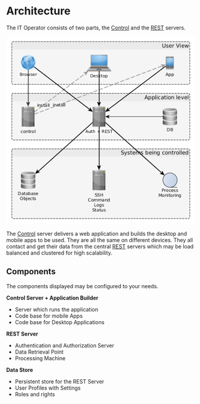 # Architecture

The IT Operator consists of two parts, the [Control](https://github.com/alinex/node-control)
and the [REST](https://github.com/alinex/node-rest) servers.

![Environment](environment.png)

The [Control](https://github.com/alinex/node-control) server delivers a web application
and builds the desktop and mobile apps to be used. They are all the same on different
devices. They all contact and get their data from the central
[REST](https://github.com/alinex/node-rest) servers which may be load balanced and
clustered for high scalability.

## Components

The components displayed may be configured to your needs.

__Control Server + Application Builder__
- Server which runs the application
- Code base for mobile Apps
- Code base for Desktop Applications

__REST Server__
- Authentication and Authorization Server
- Data Retrieval Point
- Processing Machine

__Data Store__
- Persistent store for the REST Server
- User Profiles with Settings
- Roles and rights
